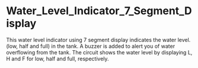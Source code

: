 # Water_Level_Indicator_7_Segment_Display
This water level indicator using 7 segment display indicates the water level.(low, half and full) in the tank. A buzzer is added to alert you of water overflowing from the tank. The circuit shows the water level by displaying L, H and F for low, half and full, respectively.
